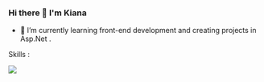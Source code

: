 ### Hi there 👋 I'm Kiana
- 🌱 I’m currently learning front-end development and creating projects in Asp.Net .

Skills :
<p align="left">
  <a href="https://skillicons.dev">
    <img src="https://skillicons.dev/icons?i=html,css,bootstrap,js,react,cs,dotnet,cpp,python" />
  </a>
</p>
